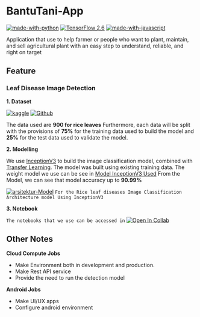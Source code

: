 # BantuTani-App
[![made-with-python](https://img.shields.io/badge/Made%20with-Python-1f425f.svg)](https://www.python.org/)
[![TensorFlow 2.6](https://img.shields.io/badge/TensorFlow-2.6.0-FF6F00?logo=tensorflow)](https://github.com/tensorflow/tensorflow/releases/tag/v2.6.0)
[![made-with-javascript](https://img.shields.io/badge/Made%20with-JavaScript-1f425f.svg)](https://www.javascript.com)

Application that use to help farmer or people who want to plant, maintain, and sell agricultural plant with an easy step to understand, reliable, and right on target
## Feature
### Leaf Disease Image Detection
**1. Dataset**

[![kaggle](https://img.shields.io/badge/Kaggle-blue?logo=kaggle)](https://www.kaggle.com/datasets/gutierrezsoares/rice-leafs-500px) [![Github](https://img.shields.io/badge/Github-black?logo=github)](./ML/Data/Rice%20Leaf)

The data used are **900 for rice leaves**  Furthermore, each data will be split with the provisions of **75%** for the training data used to build the model and **25%** for the test data used to validate the model.

**2. Modelling**

We use [InceptionV3](https://keras.io/api/applications/inceptionv3/) to build the image classification model, combined with [Transfer Learning](https://www.tensorflow.org/tutorials/images/transfer_learning_with_hub). The model was built using existing training data. The weight model we use can be see in  [Model InceptionV3 Used](https://drive.google.com/drive/folders/1NpAdyMmTS3W-XOsjFMdIoYQwPm1z11uW)  From the Model, we can see that model accuracy up to **90.99%**

[![arsitektur-Model](https://img.shields.io/badge/View%20on-Netron-white?logo=electron)](https://github.com/Noob-programmer155/BantuTani-App/blob/master/ML/rice_clf_9099.h5.svg) `For the Rice leaf diseases Image Classification Architecture model Using InceptionV3`


**3. Notebook**

`The notebooks that we use can be accessed in` [![Open In Collab](https://colab.research.google.com/assets/colab-badge.svg)](https://colab.research.google.com/drive/1l9_dAxV-LEz0P0XM1NPZkoIcPY9vlATN?usp=sharing#scrollTo=DoxXRDQgRLV5)


## Other Notes

**Cloud Compute Jobs**
- Make Environment both in development and production.
- Make Rest API service
- Provide the need to run the detection model

**Android Jobs**
- Make UI/UX apps 
- Configure android environment
